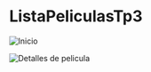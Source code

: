 # ListaPeliculasTp3

![Inicio](https://i.pinimg.com/750x/87/cb/e1/87cbe18d77f37d66f1fd952f395422e4.jpg)

![Detalles de pelicula](https://i.pinimg.com/750x/77/bb/fb/77bbfb2074c68aba03ce19bb22a78fb4.jpg)
